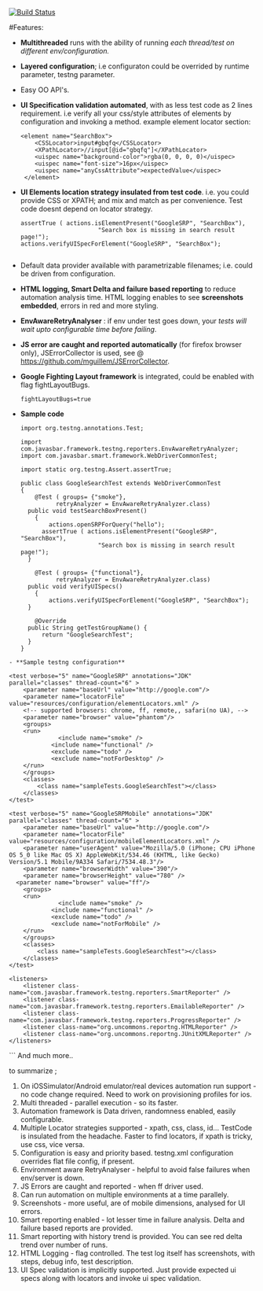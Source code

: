 [![Build Status](https://travis-ci.org/basavaraj1985/Dolphin.svg?branch=master)](https://travis-ci.org/basavaraj1985/Dolphin.svg?branch=master)

#Features: 

- **Multithreaded** runs with the ability of running _each thread/test on different env/configuration._ 

- **Layered configuration**; i.e configuraton could be overrided by runtime parameter, testng parameter. 

- Easy OO API's. 

- **UI Specification validation automated**, with as less test code as 2 lines requirement. i.e verify all your css/style attributes of elements by configuration and invoking a method. 
  example element locator section:
    ```
    <element name="SearchBox">
	    <CSSLocator>input#gbqfq</CSSLocator>
	    <XPathLocator>//input[@id="gbqfq"]</XPathLocator>
	    <uispec name="background-color">rgba(0, 0, 0, 0)</uispec>
	    <uispec name="font-size">16px</uispec>
	    <uispec name="anyCssAttribute">expectedValue</uispec>
	 </element>
    ```

- **UI Elements location strategy insulated from test code**. i.e. you could provide CSS or XPATH; and mix and match as per convenience. Test code doesnt depend on locator strategy. 
  ```
  assertTrue ( actions.isElementPresent("GoogleSRP", "SearchBox"), 
						"Search box is missing in search result page!");
  actions.verifyUISpecForElement("GoogleSRP", "SearchBox");
	
  ```

- Default data provider available with parametrizable filenames; i.e. could be driven from configuration. 
  

- **HTML logging, Smart Delta and failure based reporting** to reduce automation analysis time. HTML logging enables to see **screenshots embedded**, errors in red and more styling. 

- **EnvAwareRetryAnalyser** : if env under test goes down, your _tests will wait upto configurable time before failing_. 

- **JS error are caught and reported automatically** (for firefox browser only), JSErrorCollector is used, 
  see @ https://github.com/mguillem/JSErrorCollector. 

- **Google Fighting Layout framework** is integrated, could be enabled with flag fightLayoutBugs. 
  ```
  fightLayoutBugs=true
  ```
- **Sample code**
  ```
  import org.testng.annotations.Test;
  
  import com.javasbar.framework.testng.reporters.EnvAwareRetryAnalyzer;
  import com.javasbar.smart.framework.WebDriverCommonTest;

  import static org.testng.Assert.assertTrue;

  public class GoogleSearchTest extends WebDriverCommonTest 
  {
	  @Test ( groups= {"smoke"},
		  	retryAnalyzer = EnvAwareRetryAnalyzer.class)
  	public void testSearchBoxPresent()
	  {
		  actions.openSRPForQuery("hello");
  		assertTrue ( actions.isElementPresent("GoogleSRP", "SearchBox"), 
	  					"Search box is missing in search result page!");
  	}
	
	  @Test ( groups= {"functional"},
		  	retryAnalyzer = EnvAwareRetryAnalyzer.class)
  	public void verifyUISpecs()
	  {
		  actions.verifyUISpecForElement("GoogleSRP", "SearchBox");
  	}

	  @Override
  	public String getTestGroupName() {
	  	return "GoogleSearchTest";
  	}
  }
```
- **Sample testng configuration**
  ```
  <suite name="DolphinTests" parallel="tests" thread-count="10" >
	<parameter name="configFile" value="resources/configuration/config.properties" />
	
	<test verbose="5" name="GoogleSRP" annotations="JDK" parallel="classes" thread-count="6" >
		<parameter name="baseUrl" value="http://google.com"/>  
		<parameter name="locatorFile" value="resources/configuration/elementLocators.xml" />
		<!-- supported browsers: chrome, ff, remote,, safari(no UA), -->
		<parameter name="browser" value="phantom"/>		
		<groups>
      	<run>
		 		  <include name="smoke" />
  		 		<include name="functional" />
	  	 		<exclude name="todo" />
		   		<exclude name="notForDesktop" />
      	</run>        
    	</groups>
    	<classes>
    		<class name="sampleTests.GoogleSearchTest"></class>
		</classes>
	</test>
	
	<test verbose="5" name="GoogleSRPMobile" annotations="JDK" parallel="classes" thread-count="6" >
		<parameter name="baseUrl" value="http://google.com"/>
		<parameter name="locatorFile" value="resources/configuration/mobileElementLocators.xml" />
		<parameter name="userAgent" value="Mozilla/5.0 (iPhone; CPU iPhone OS 5_0 like Mac OS X) AppleWebKit/534.46 (KHTML, like Gecko) Version/5.1 Mobile/9A334 Safari/7534.48.3"/>
		<parameter name="browserWidth" value="390"/>
		<parameter name="browserHeight" value="780" />
	  <parameter name="browser" value="ff"/>		
		<groups>
      	<run>
		 		  <include name="smoke" />
  		 		<include name="functional" />
	  	 		<exclude name="todo" />
		   		<exclude name="notForMobile" />
      	</run>        
    	</groups>
    	<classes>
    		<class name="sampleTests.GoogleSearchTest"></class>
		</classes>
	</test>
	
	<listeners>
		<listener class-name="com.javasbar.framework.testng.reporters.SmartReporter" />
		<listener class-name="com.javasbar.framework.testng.reporters.EmailableReporter" />
		<listener class-name="com.javasbar.framework.testng.reporters.ProgressReporter" />
		<listener class-name="org.uncommons.reportng.HTMLReporter" />
		<listener class-name="org.uncommons.reportng.JUnitXMLReporter" />
	</listeners> 
</suite>
```
  And much more.. 
  

to summarize ;
1. On iOSSimulator/Android emulator/real devices automation run support - no code change required. Need to work on provisioning profiles for ios. 
2. Multi threaded - parallel execution - so its faster. 
3. Automation framework is Data driven, randomness enabled, easily configurable. 
4. Multiple Locator strategies supported - xpath, css, class, id... 
TestCode is insulated from the headache. Faster to find locators, if xpath is tricky, use css, vice versa. 
5. Configuration is easy and priority based. testng.xml configuration overrides flat file config, if present. 
6. Environment aware RetryAnalyser - helpful to avoid false failures when env/server is down. 
7. JS Errors are caught and reported - when ff driver used. 
8. Can run automation on multiple environments at a time parallely. 
9. Screenshots - more useful, are of mobile dimensions, analysed for UI errors. 
10. Smart reporting enabled - lot lesser time in failure analysis. Delta and failure based reports are provided. 
11. Smart reporting with history trend is provided. You can see red delta trend over number of runs. 
12. HTML Logging - flag controlled. The test log itself has screenshots, with steps, debug info, test description.
13. UI Spec validation is implicitly supported. Just provide expected ui specs along with locators and invoke ui spec validation. 
